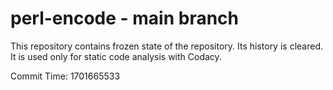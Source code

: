 # perl-encode - main branch

This repository contains frozen state of the repository.
Its history is cleared. It is used only for static code
analysis with Codacy.

Commit Time: 1701665533